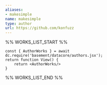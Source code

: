 ```yaml
---
aliases:
- makesimple
name: makesimple
type: author
url: https://github.com/konfuzz
---
```



%% WORKS_LIST_START %%

```datacorejsx
const { AuthorWorks } = await dc.require('basement/datacore/authors.jsx');
return function View() {
    return <AuthorWorks/>
}
```
%% WORKS_LIST_END %%
